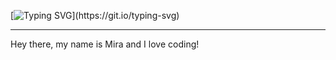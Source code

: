 <!---
mt7180/mt7180 is a ✨ special ✨ repository because its `README.md` (this file) appears on your GitHub profile.
You can click the Preview link to take a look at your changes.
--->
[![Typing SVG](https://readme-typing-svg.demolab.com/?lines=Never.+Stop.+Learning.)](https://git.io/typing-svg)

---

Hey there, my name is Mira and I love coding!
